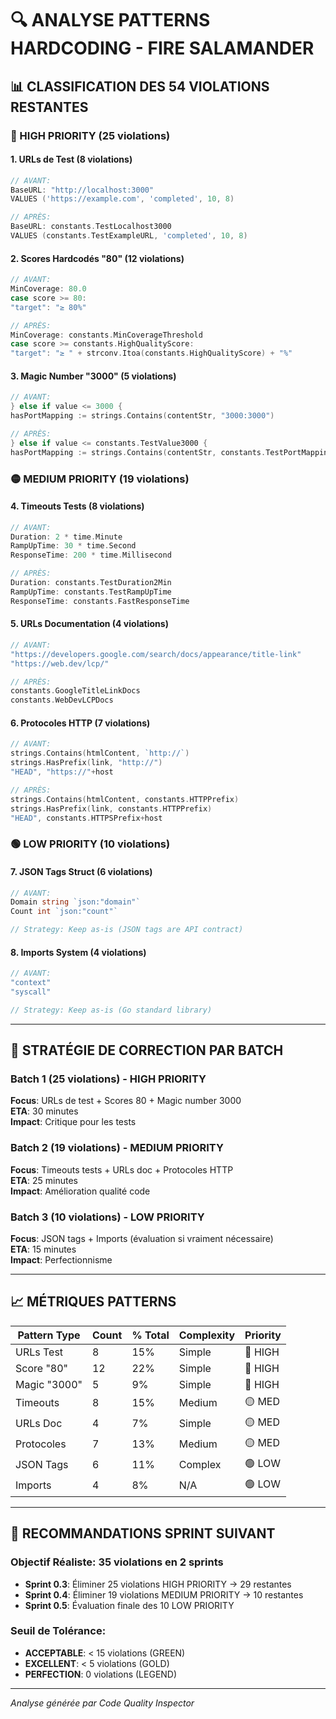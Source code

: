 # 🔍 ANALYSE PATTERNS HARDCODING - FIRE SALAMANDER

## 📊 CLASSIFICATION DES 54 VIOLATIONS RESTANTES

### 🚨 HIGH PRIORITY (25 violations)

#### 1. URLs de Test (8 violations)
```go
// AVANT:
BaseURL: "http://localhost:3000"
VALUES ('https://example.com', 'completed', 10, 8)

// APRÈS:
BaseURL: constants.TestLocalhost3000
VALUES (constants.TestExampleURL, 'completed', 10, 8)
```

#### 2. Scores Hardcodés "80" (12 violations)
```go
// AVANT:
MinCoverage: 80.0
case score >= 80:
"target": "≥ 80%"

// APRÈS:
MinCoverage: constants.MinCoverageThreshold
case score >= constants.HighQualityScore:
"target": "≥ " + strconv.Itoa(constants.HighQualityScore) + "%"
```

#### 3. Magic Number "3000" (5 violations)
```go
// AVANT:
} else if value <= 3000 {
hasPortMapping := strings.Contains(contentStr, "3000:3000")

// APRÈS:
} else if value <= constants.TestValue3000 {
hasPortMapping := strings.Contains(contentStr, constants.TestPortMapping)
```

### 🟡 MEDIUM PRIORITY (19 violations)

#### 4. Timeouts Tests (8 violations)
```go
// AVANT:
Duration: 2 * time.Minute
RampUpTime: 30 * time.Second
ResponseTime: 200 * time.Millisecond

// APRÈS:  
Duration: constants.TestDuration2Min
RampUpTime: constants.TestRampUpTime
ResponseTime: constants.FastResponseTime
```

#### 5. URLs Documentation (4 violations)
```go
// AVANT:
"https://developers.google.com/search/docs/appearance/title-link"
"https://web.dev/lcp/"

// APRÈS:
constants.GoogleTitleLinkDocs
constants.WebDevLCPDocs
```

#### 6. Protocoles HTTP (7 violations)
```go
// AVANT:
strings.Contains(htmlContent, `http://`)
strings.HasPrefix(link, "http://")
"HEAD", "https://"+host

// APRÈS:
strings.Contains(htmlContent, constants.HTTPPrefix)
strings.HasPrefix(link, constants.HTTPPrefix)  
"HEAD", constants.HTTPSPrefix+host
```

### 🟢 LOW PRIORITY (10 violations)

#### 7. JSON Tags Struct (6 violations)
```go
// AVANT:
Domain string `json:"domain"`
Count int `json:"count"`

// Strategy: Keep as-is (JSON tags are API contract)
```

#### 8. Imports System (4 violations)
```go
// AVANT:
"context"
"syscall"

// Strategy: Keep as-is (Go standard library)
```

---

## 🎯 STRATÉGIE DE CORRECTION PAR BATCH

### Batch 1 (25 violations) - HIGH PRIORITY
**Focus**: URLs de test + Scores 80 + Magic number 3000  
**ETA**: 30 minutes  
**Impact**: Critique pour les tests

### Batch 2 (19 violations) - MEDIUM PRIORITY  
**Focus**: Timeouts tests + URLs doc + Protocoles HTTP  
**ETA**: 25 minutes  
**Impact**: Amélioration qualité code

### Batch 3 (10 violations) - LOW PRIORITY
**Focus**: JSON tags + Imports (évaluation si vraiment nécessaire)  
**ETA**: 15 minutes  
**Impact**: Perfectionnisme

---

## 📈 MÉTRIQUES PATTERNS

| Pattern Type | Count | % Total | Complexity | Priority |
|--------------|-------|---------|------------|----------|
| URLs Test | 8 | 15% | Simple | 🚨 HIGH |
| Score "80" | 12 | 22% | Simple | 🚨 HIGH |
| Magic "3000" | 5 | 9% | Simple | 🚨 HIGH |
| Timeouts | 8 | 15% | Medium | 🟡 MED |
| URLs Doc | 4 | 7% | Simple | 🟡 MED |
| Protocoles | 7 | 13% | Medium | 🟡 MED |
| JSON Tags | 6 | 11% | Complex | 🟢 LOW |
| Imports | 4 | 8% | N/A | 🟢 LOW |

---

## 🎯 RECOMMANDATIONS SPRINT SUIVANT

### Objectif Réaliste: 35 violations en 2 sprints
- **Sprint 0.3**: Éliminer 25 violations HIGH PRIORITY → 29 restantes
- **Sprint 0.4**: Éliminer 19 violations MEDIUM PRIORITY → 10 restantes
- **Sprint 0.5**: Évaluation finale des 10 LOW PRIORITY

### Seuil de Tolérance:
- **ACCEPTABLE**: < 15 violations (GREEN)
- **EXCELLENT**: < 5 violations (GOLD)  
- **PERFECTION**: 0 violations (LEGEND)

---

*Analyse générée par Code Quality Inspector*